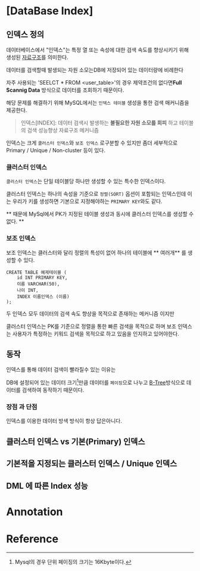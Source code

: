 # [DataBase Index]


## 인덱스 정의

데이터베이스에서 "인덱스"는 특정 열 또는 속성에 대한 검색 속도를 향상시키기 위해 생성된 [자료구조](/TIL/ETC/자료구조.md)를 의미한다. 

데이터를 검색할때 발생되는 자원 소모는DB에 저장되어 있는 데이터량에 비례한다
 
자주 사용되는 'SEELCT * FROM <user_table>'의 경우 
제약조건의 없다면**Full Scannig Data** 방식으로 데이터를 조회하기 때문이다.

해당 문제를 해결하기 위해 MySQL에서는 `인덱스 테이블` 생성을 통한 검색 매커니즘을 제공한다.
 
> 인덱스[INDEX]:
> 데이터 검색시 발생하는 **불필요한 자원 소모를 회피** 하고 테이블의 검색 성능향상 자료구조 메커니즘

인덱스는 크게 `클러스터 인덱스`와 `보조 인덱스` 로구분할 수 있지만
좀더 세부적으로 Primary / Unique / Non-cluster 등이 있다.

### 클러스터 인덱스
`클러스터 인덱스`는 단일 테이블당 하나만 생성할 수 있는 특수한 인덱스이다.

클러스터 인덱스는 하나의 속성을 기준으로 `정렬(SORT)` 옵션이 포함되는 인덱스인데 이는
우리가 키를 생성하면 기본으로 지정해야하는 `PRIMARY KEY`와도 같다.  

** 때문에 MySql에서 PK가 지정된 테이블 생성과 동시에 클러스터 인덱스를 생성할 수 없다. **

### 보조 인덱스
보조 인덱스는 클러스터와 달리 정렬의 특성이 없어 하나의 테이블에 ** 여러개** 를 생성할 수 있다.


```mysql
CREATE TABLE 예제테이블 (
    id INT PRIMARY KEY,
    이름 VARCHAR(50),
    나이 INT,
    INDEX 이름인덱스 (이름)
);

```

두 인덱스 모두 데이터의 검색 속도 향상을 목적으로 존재하는 메커니즘 이지만

클러스터 인덱스는 PK를 기준으로 정렬을 통한 빠른 검색을 목적으로 하며 
보조 인덱스는 사용자가 특정하는 키워드 검색을 목적으로 하고 있음을 인지하고 있어야한다.

## 동작

인덱스를 통해 데이터 검색이 빨라질수 있는 이유는 

DB에 설정되어 있는 데이터 크기[^1]만큼 데이터를 `페이징`으로 나누고 [B-Tree](./B-Tree)방식으로 
데이터를 검색하여 동작하기 때문이다.


### 장점 과 단점
인덱스를 이용한 데이터 방색 방식이 항상 답은아니다.

## 클러스터 인덱스 vs 기본(Primary) 인덱스


## 기본적을 지정되는 클러스터 인덱스 / Unique 인덱스


## DML 에 따른 Index 성능


# Annotation

[^1]: Mysql의 경우 단위 페이징의 크기는 16Kbyte이다.

[^2]: Mysql환경에서 데이터 검색시 스캔 데이터가  전체 데이터의 15%이상일 경유 시스템은 작동으로 'Full Scanning' 방식으로 변경된다.

[^3]: 인덱스 성능은 Cordinality가 높은수록(원소의 중복 데이터가 적을 수록) 좋다.

[^4]:

# Reference

